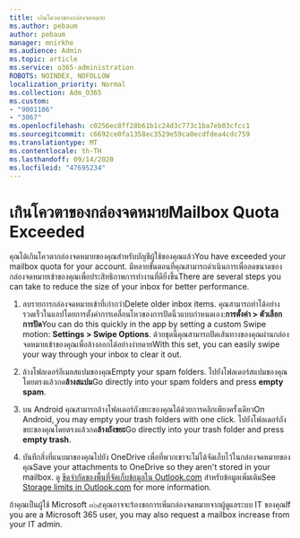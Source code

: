 ```yaml
---
title: เกินโควตาของกล่องจดหมาย
ms.author: pebaum
author: pebaum
manager: mnirkhe
ms.audience: Admin
ms.topic: article
ms.service: o365-administration
ROBOTS: NOINDEX, NOFOLLOW
localization_priority: Normal
ms.collection: Adm_O365
ms.custom:
- "9001106"
- "3067"
ms.openlocfilehash: c0256ec8ff28b61b1c24d3c773c1ba7eb03cfcc1
ms.sourcegitcommit: c6692ce0fa1358ec3529e59ca0ecdfdea4cdc759
ms.translationtype: MT
ms.contentlocale: th-TH
ms.lasthandoff: 09/14/2020
ms.locfileid: "47695234"
---
```

# <a name="mailbox-quota-exceeded"></a><span data-ttu-id="3aa69-102">เกินโควตาของกล่องจดหมาย</span><span class="sxs-lookup"><span data-stu-id="3aa69-102">Mailbox Quota Exceeded</span></span>

<span data-ttu-id="3aa69-103">คุณได้เกินโควตากล่องจดหมายของคุณสำหรับบัญชีผู้ใช้ของคุณแล้ว</span><span class="sxs-lookup"><span data-stu-id="3aa69-103">You have exceeded your mailbox quota for your account.</span></span> <span data-ttu-id="3aa69-104">มีหลายขั้นตอนที่คุณสามารถดำเนินการเพื่อลดขนาดของกล่องจดหมายเข้าของคุณเพื่อประสิทธิภาพการทำงานที่ดียิ่งขึ้น</span><span class="sxs-lookup"><span data-stu-id="3aa69-104">There are several steps you can take to reduce the size of your inbox for better performance.</span></span>

1. <span data-ttu-id="3aa69-105">ลบรายการกล่องจดหมายเข้าที่เก่ากว่า</span><span class="sxs-lookup"><span data-stu-id="3aa69-105">Delete older inbox items.</span></span> <span data-ttu-id="3aa69-106">คุณสามารถทำได้อย่างรวดเร็วในแอปโดยการตั้งค่าการเคลื่อนไหวของการปัดนิ้วแบบกำหนดเอง:**การตั้งค่า > ตัวเลือกการปัด**</span><span class="sxs-lookup"><span data-stu-id="3aa69-106">You can do this quickly in the app by setting a custom Swipe motion: **Settings > Swipe Options**.</span></span> <span data-ttu-id="3aa69-107">ด้วยชุดนี้คุณสามารถปัดเส้นทางของคุณผ่านกล่องจดหมายเข้าของคุณเพื่อล้างออกได้อย่างง่ายดาย</span><span class="sxs-lookup"><span data-stu-id="3aa69-107">With this set, you can easily swipe your way through your inbox to clear it out.</span></span>

2. <span data-ttu-id="3aa69-108">ล้างโฟลเดอร์อีเมลสแปมของคุณ</span><span class="sxs-lookup"><span data-stu-id="3aa69-108">Empty your spam folders.</span></span> <span data-ttu-id="3aa69-109">ไปยังโฟลเดอร์สแปมของคุณโดยตรงแล้วกด**ล้างสแปม**</span><span class="sxs-lookup"><span data-stu-id="3aa69-109">Go directly into your spam folders and press **empty spam**.</span></span>

3. <span data-ttu-id="3aa69-110">บน Android คุณสามารถล้างโฟลเดอร์ถังขยะของคุณได้ด้วยการคลิกเพียงครั้งเดียว</span><span class="sxs-lookup"><span data-stu-id="3aa69-110">On Android, you may empty your trash folders with one click.</span></span> <span data-ttu-id="3aa69-111">ไปยังโฟลเดอร์ถังขยะของคุณโดยตรงแล้วกด**ล้างถังขยะ**</span><span class="sxs-lookup"><span data-stu-id="3aa69-111">Go directly into your trash folder and press **empty trash**.</span></span> 

4. <span data-ttu-id="3aa69-112">บันทึกสิ่งที่แนบมาของคุณไปยัง OneDrive เพื่อที่พวกเขาจะไม่ได้จัดเก็บไว้ในกล่องจดหมายของคุณ</span><span class="sxs-lookup"><span data-stu-id="3aa69-112">Save your attachments to OneDrive so they aren't stored in your mailbox.</span></span> <span data-ttu-id="3aa69-113">ดู [ขีดจำกัดของพื้นที่จัดเก็บข้อมูลใน Outlook.com](https://support.office.com/article/storage-limits-in-outlook-com-7ac99134-69e5-4619-ac0b-2d313bba5e9e) สำหรับข้อมูลเพิ่มเติม</span><span class="sxs-lookup"><span data-stu-id="3aa69-113">See [Storage limits in Outlook.com](https://support.office.com/article/storage-limits-in-outlook-com-7ac99134-69e5-4619-ac0b-2d313bba5e9e) for more information.</span></span> 

<span data-ttu-id="3aa69-114">ถ้าคุณเป็นผู้ใช้ Microsoft ๓๖๕คุณอาจจะร้องขอการเพิ่มกล่องจดหมายจากผู้ดูแลระบบ IT ของคุณ</span><span class="sxs-lookup"><span data-stu-id="3aa69-114">If you are a Microsoft 365 user, you may also request a mailbox increase from your IT admin.</span></span>